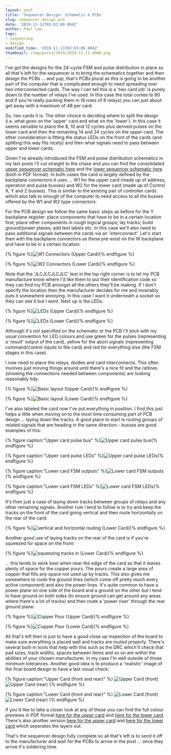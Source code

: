 ```yaml
---
layout: post
title: 'Sequencer Design: Schematic & PCBs'
slug: sequencer-design-pcb
date: '2019-11-11T03:03:00.004Z'
author: Paul Law
tags:
- sequencing
- design
modified_time: '2019-11-11T03:03:00.004Z'
thumbnail: /img/posts/2019/2019-11-11-4000.png
---
```


I've got the designs for the 24-cycle FSM and pulse distribution in place so all that's left for the sequencer is to bring
the schematics together and then design the PCBs ... and yup, that's PCBs plural as this is going to be another part of the
computer that is complicated enough to need spreading over two interconnected cards. The way I can tell this is a 'two card
job' is purely down to the number of relays I've used. In this case the total comes to 60 and if you're really packing
them in (6 rows of 8 relays) you can just about get away with a maximum of 48 per card.

So, two cards it is. The other choice is deciding where to split the design (i.e. what goes on the 'upper' card and what on
the 'lower'). In this case it seems sensible to place the 8, 10 and 12 cycles plus derived pulses on the lower card and
then the remaining 14 and 24 cycles on the upper card. The other consideration is fitting the status LEDs on the front of
the cards (and splitting this way fits nicely) and then what signals need to pass between upper and lower cards.

Given I've already introduced the FSM and pulse distribution schematics in my last posts I'll cut straight to the chase and
you can find the consolidated [upper sequencer schematic here](/assets/pdf/sequencer-hi.pdf) and the
[lower sequencer schematic here](/assets/pdf/sequencer-lo.pdf) (both in PDF format). In both cases the card is largely
defined by the backplane connectors it uses ... W1 for the upper card (made up of address, operation and pulse busses) and W2
for the lower card (made up of Control X, Y and Z busses). This is similar to the existing pair of controller cards which also
talk to enough of the computer to need access to all the busses offered by the W1 and W2 type connectors.

For the PCB design we follow the same basic steps as before for the Y backplane register: place components that have to be in
a certain location first; place other components in rough logical groups; lay tracks; build ground/power planes; add text
labels etc. In this case we'll also need to pass additional signals between the cards via an 'interconnect'. Let's start then
with the backplane connectors as these pre-exist on the W backplane and have to be in a certain location:

{% figure %}![W1 Connectors (Upper Card)](/assets/img/posts/2019/2019-11-11-0000.png){% endfigure %}

{% figure %}![W2 Connectors (Lower Card)](/assets/img/posts/2019/2019-11-11-0001.png){% endfigure %}

Note that the 'JLCJLCJLCJLC' text in the top right corner is to let my PCB manufacture know where I'd like them to put their
identification code so they can find my PCB amongst all the others they'll be making. If I don't specify the location then the
manufacturer decides for me and invariably puts it somewhere annoying. In this case I want it underneath a socket so they
can see it but I wont. Next up is the LEDs:

{% figure %}![LEDs (Upper Card)](/assets/img/posts/2019/2019-11-11-0002.png){% endfigure %}

{% figure %}![LEDs (Lower Card)](/assets/img/posts/2019/2019-11-11-0003.png){% endfigure %}

Although it's not specified on the schematic or the PCB I'll stick with my usual convention for LED colours and use
green for the pulses (representing a 'result' output of the card), yellow for the abort signals (representing command/control
inputs to the card) and red for everything else (the FSM stages in this case).

I now need to place the relays, diodes and card interconnects. This often involves just moving things around until there's a
nice fit and the ratlines (showing the connections needed between components) are looking reasonably tidy.

{% figure %}![Basic layout (Upper Card)](/assets/img/posts/2019/2019-11-11-0004.png){% endfigure %}

{% figure %}![Basic layout (Lower Card)](/assets/img/posts/2019/2019-11-11-0005.png){% endfigure %}

I've also labeled the card now I've put everything in position. I find this just helps a little when moving
on to the most time consuming part of PCB design ... laying down the tracks. A good place to start is routing groups of
related signals that are heading in the same direction - busses are good examples of this:

{% figure caption:"Upper card pulse bus" %}![Upper card pulse bus](/assets/img/posts/2019/2019-11-11-0006.png){% endfigure %}

{% figure caption:"Upper card pulse LEDs" %}![Upper card pulse LEDs](/assets/img/posts/2019/2019-11-11-0007.png){% endfigure %}

{% figure caption:"Lower card FSM outputs" %}![Lower card FSM outputs](/assets/img/posts/2019/2019-11-11-0008.png){% endfigure %}

{% figure caption:"Lower card FSM LEDs" %}![Lower card FSM LEDs](/assets/img/posts/2019/2019-11-11-0009.png){% endfigure %}

It's then just a case of laying down tracks between groups of relays and any other remaining signals. Another rule I tend to
follow is to try and keep the tracks on the front of the card going vertical and then route horizontally on the rear of the
card:

{% figure %}![vertical and horizontal routing (Lower Card)](/assets/img/posts/2019/2019-11-11-0010.png){% endfigure %}

Another good use of laying tracks on the rear of the card is if you're squeezed for space on the front:

{% figure %}![squeezing tracks in (Lower Card)](/assets/img/posts/2019/2019-11-11-0011.png){% endfigure %}

... this tends to work best when near the edge of the card so that it leaves plenty of space for the copper pours. The pours
create a large area of copper that fills any space not used up by tracks. This also gives me somewhere to route the ground
lines (which come off pretty much every active component) and also the power lines. It's quite common to have a power plane
on one side of the board and a ground on the other but I tend to have ground on both sides (to ensure ground can get around
any areas where there's a lot of tracks) and then route a 'power river' through the rear ground plane:

{% figure %}![Copper Pour (Upper Card)](/assets/img/posts/2019/2019-11-11-0012.png){% endfigure %}

{% figure %}![Copper Pour (Lower Card)](/assets/img/posts/2019/2019-11-11-0013.png){% endfigure %}

All that's left then is just to have a good close up inspection of the board to make sure everything is placed well and
tracks are routed properly. There's several built-in tools that help with this such as the DRC which'll check that pad sizes,
track widths, spaces between items and so on are within the abilities of your chosen manufacturer. In my case I'm well outside
of those minimum tolerances. Another good idea is to produce a 'realistic' image of the final board design to have a last
visual check:

{% figure caption:"Upper Card (front and rear)" %}
![Upper Card (front)](/assets/img/posts/2019/2019-11-11-0014.png)
![Upper Card (rear)](/assets/img/posts/2019/2019-11-11-0015.png)
{% endfigure %}

{% figure caption:"Lower Card (front and rear)" %}
![Lower Card (front)](/assets/img/posts/2019/2019-11-11-0016.png)
![Lower Card (rear)](/assets/img/posts/2019/2019-11-11-0017.png)
{% endfigure %}

If you'd like to take a closer look at any of these you can find the full colour previews in PDF format
[here for the upper card](/assets/pdf/sequencer-hi-pcbp.pdf) and [here for the lower card](/assets/pdf/sequencer-lo-pcbp.pdf).
There's also another version [here for the upper card](/assets/pdf/sequencer-hi-pcb.pdf) and
[here for the lower card](/assets/pdf/sequencer-lo-pcb.pdf) which seperates the layers out.

That's the sequencer design fully complete so all that's left is to send it off to the manufacturer and wait for the
PCBs to arrive in the post ... once they arrive it's soldering time.
